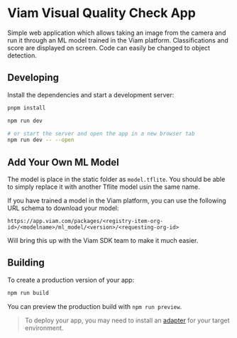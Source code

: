 # Viam Visual Quality Check App

Simple web application which allows taking an image from the camera and run it through an ML model trained in the Viam platform.
Classifications and score are displayed on screen. Code can easily be changed to object detection.

## Developing

Install the dependencies and start a development server:

```bash
pnpm install

npm run dev

# or start the server and open the app in a new browser tab
npm run dev -- --open
```

## Add Your Own ML Model

The model is place in the static folder as `model.tflite`. You should be able to simply replace it with another Tflite model usin the same name.

If you have trained a model in the Viam platform, you can use the following URL schema to download your model:

```
https://app.viam.com/packages/<registry-item-org-id>/<modelname>/ml_model/<version>/<requesting-org-id>

```

Will bring this up with the Viam SDK team to make it much easier.

## Building

To create a production version of your app:

```bash
npm run build
```

You can preview the production build with `npm run preview`.

> To deploy your app, you may need to install an [adapter](https://svelte.dev/docs/kit/adapters) for your target environment.
